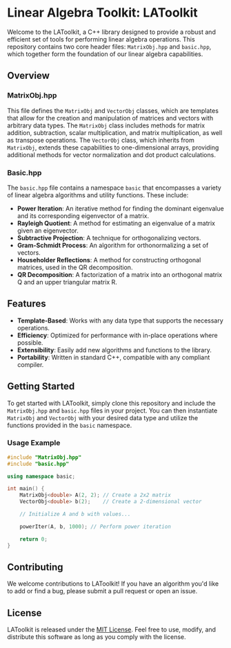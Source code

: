 # Linear Algebra Toolkit: LAToolkit

Welcome to the LAToolkit, a C++ library designed to provide a robust and efficient set of tools for performing linear algebra operations. This repository contains two core header files: `MatrixObj.hpp` and `basic.hpp`, which together form the foundation of our linear algebra capabilities.

## Overview

### MatrixObj.hpp
This file defines the `MatrixObj` and `VectorObj` classes, which are templates that allow for the creation and manipulation of matrices and vectors with arbitrary data types. The `MatrixObj` class includes methods for matrix addition, subtraction, scalar multiplication, and matrix multiplication, as well as transpose operations. The `VectorObj` class, which inherits from `MatrixObj`, extends these capabilities to one-dimensional arrays, providing additional methods for vector normalization and dot product calculations.

### Basic.hpp
The `basic.hpp` file contains a namespace `basic` that encompasses a variety of linear algebra algorithms and utility functions. These include:

- **Power Iteration**: An iterative method for finding the dominant eigenvalue and its corresponding eigenvector of a matrix.
- **Rayleigh Quotient**: A method for estimating an eigenvalue of a matrix given an eigenvector.
- **Subtractive Projection**: A technique for orthogonalizing vectors.
- **Gram-Schmidt Process**: An algorithm for orthonormalizing a set of vectors.
- **Householder Reflections**: A method for constructing orthogonal matrices, used in the QR decomposition.
- **QR Decomposition**: A factorization of a matrix into an orthogonal matrix Q and an upper triangular matrix R.

## Features

- **Template-Based**: Works with any data type that supports the necessary operations.
- **Efficiency**: Optimized for performance with in-place operations where possible.
- **Extensibility**: Easily add new algorithms and functions to the library.
- **Portability**: Written in standard C++, compatible with any compliant compiler.

## Getting Started

To get started with LAToolkit, simply clone this repository and include the `MatrixObj.hpp` and `basic.hpp` files in your project. You can then instantiate `MatrixObj` and `VectorObj` with your desired data type and utilize the functions provided in the `basic` namespace.

### Usage Example

```cpp
#include "MatrixObj.hpp"
#include "basic.hpp"

using namespace basic;

int main() {
    MatrixObj<double> A(2, 2); // Create a 2x2 matrix
    VectorObj<double> b(2);    // Create a 2-dimensional vector

    // Initialize A and b with values...

    powerIter(A, b, 1000); // Perform power iteration

    return 0;
}
```

## Contributing

We welcome contributions to LAToolkit! If you have an algorithm you'd like to add or find a bug, please submit a pull request or open an issue.

## License

LAToolkit is released under the [MIT License](LICENSE). Feel free to use, modify, and distribute this software as long as you comply with the license.
